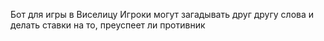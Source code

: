 Бот для игры в Виселицу
Игроки могут загадывать друг другу слова и делать ставки на то, преуспеет ли противник
